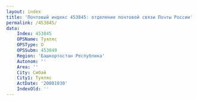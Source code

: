 ```yaml
---
layout: index
title: 'Почтовый индекс 453845: отделение почтовой связи Почты России'
permalink: /453845/
data:
    Index: 453845
    OPSName: Туяляс
    OPSType: О
    OPSSubm: 453849
    Region: 'Башкортостан Республика'
    Autonom: ''
    Area: ''
    City: Сибай
    City1: Туяляс
    ActDate: '20001030'
    IndexOld: ''
---
```

